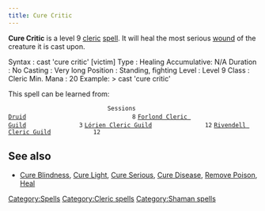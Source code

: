 ```yaml
---
title: Cure Critic
---
```


**Cure Critic** is a level 9 [cleric](cleric "wikilink")
[spell](spell "wikilink"). It will heal the most serious
[wound](wound "wikilink") of the creature it is cast upon.

Syntax : cast 'cure critic' \[victim\] Type : Healing Accumulative: N/A
Duration : No Casting : Very long Position : Standing, fighting Level :
Level 9 Class : Cleric Min. Mana : 20 Example: \> cast 'cure critic'

This spell can be learned from:

`                            Sessions `
[`Druid`](Druid "wikilink")`                              8`
[`Forlond Cleric Guild`](Forlond_Cleric_Guild "wikilink")`               3`
[`Lórien Cleric Guild`](Lórien_Cleric_Guild "wikilink")`               12`
[`Rivendell Cleric Guild`](Rivendell_Cleric_Guild "wikilink")`            12`

## See also

- [Cure Blindness](Cure_Blindness "wikilink"), [Cure
  Light](Cure_Light "wikilink"), [Cure
  Serious](Cure_Serious "wikilink"), [Cure
  Disease](Cure_Disease "wikilink"), [Remove
  Poison](Remove_Poison "wikilink"), [Heal](Heal "wikilink")

[Category:Spells](Category:Spells "wikilink") [Category:Cleric
spells](Category:Cleric_spells "wikilink") [Category:Shaman
spells](Category:Shaman_spells "wikilink")